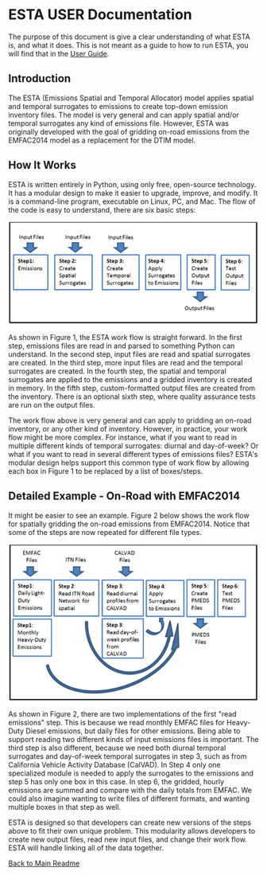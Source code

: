 # ESTA USER Documentation

The purpose of this document is give a clear understanding of what ESTA is, and what it does. This is not meant as a guide to how to run ESTA, you will find that in the [User Guide](USERS_GUIDE.md).

## Introduction

The ESTA (Emissions Spatial and Temporal Allocator) model applies spatial and temporal surrogates to emissions to create top-down emission inventory files.  The model is very general and can apply spatial and/or temporal surrogates any kind of emissions file.  However, ESTA was originally developed with the goal of gridding on-road emissions from the EMFAC2014 model as a replacement for the DTIM model. 

## How It Works

ESTA is written entirely in Python, using only free, open-source technology. It has a modular design to make it easier to upgrade, improve, and modify. It is a command-line program, executable on Linux, PC, and Mac. The flow of the code is easy to understand, there are six basic steps:

![Figure 1: ESTA work flow, generic version](resources/esta_box_diagram_1.png)
 
As shown in Figure 1, the ESTA work flow is straight forward. In the first step, emissions files are read in and parsed to something Python can understand. In the second step, input files are read and spatial surrogates are created. In the third step, more input files are read and the temporal surrogates are created. In the fourth step, the spatial and temporal surrogates are applied to the emissions and a gridded inventory is created in memory. In the fifth step, custom-formatted output files are created from the inventory. There is an optional sixth step, where quality assurance tests are run on the output files.

The work flow above is very general and can apply to gridding an on-road inventory, or any other kind of inventory. However, in practice, your work flow might be more complex. For instance, what if you want to read in multiple different kinds of temporal surrogates: diurnal and day-of-week? Or what if you want to read in several different types of emissions files? ESTA's modular design helps support this common type of work flow by allowing each box in Figure 1 to be replaced by a list of boxes/steps.

## Detailed Example - On-Road with EMFAC2014

It might be easier to see an example. Figure 2 below shows the work flow for spatially gridding the on-road emissions from EMFAC2014. Notice that some of the steps are now repeated for different file types.

![Figure 2: ESTA work flow, EMFAC example](resources/esta_box_diagram_on_road.png)

As shown in Figure 2, there are two implementations of the first "read emissions" step. This is because we read monthly EMFAC files for Heavy-Duty Diesel emissions, but daily files for other emissions. Being able to support reading two different kinds of input emissions files is important. The third step is also different, because we need both diurnal temporal surrogates and day-of-week temporal surrogates in step 3, such as from California Vehicle Activity Database (CalVAD). In Step 4 only one specialized module is needed to apply the surrogates to the emissions and step 5 has only one box in this case. In step 6, the gridded, hourly emissions are summed and compare with the daily totals from EMFAC. We could also imagine wanting to write files of different formats, and wanting multiple boxes in that step as well.

ESTA is designed so that developers can create new versions of the steps above to fit their own unique problem.  This modularity allows developers to create new output files, read new input files, and change their work flow. ESTA will handle linking all of the data together.


[Back to Main Readme](../README.md)
